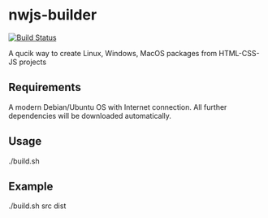 # nwjs-builder
[![Build Status](https://travis-ci.org/gheja/nwjs-builder.svg?branch=master)](https://travis-ci.org/gheja/nwjs-builder)

A qucik way to create Linux, Windows, MacOS packages from HTML-CSS-JS projects

## Requirements
A modern Debian/Ubuntu OS with Internet connection. All further dependencies will be downloaded automatically.

## Usage
./build.sh <source directory> <target directory>

## Example
./build.sh src dist
